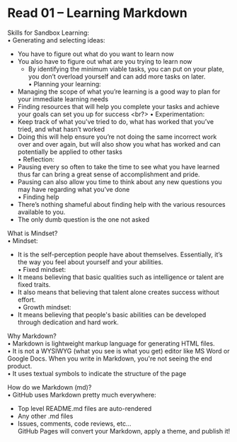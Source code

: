 # Read 01 – Learning Markdown

Skills for Sandbox Learning: <br>
•	Generating and selecting ideas: 
- You have to figure out what do you want to learn now
- You also have to figure out what are you trying to learn now
   - By identifying the minimum viable tasks, you can put on your plate, you don’t overload yourself and can add more tasks on later. <br>
•	Planning your learning: 
- Managing the scope of what you’re learning is a good way to plan for your immediate learning needs
 - Finding resources that will help you complete your tasks and achieve your goals can set you up for success <br?>
•	Experimentation: 
- Keep track of what you've tried to do, what has worked that you’ve tried, and what hasn’t worked
 - Doing this will help ensure you’re not doing the same incorrect work over and over again, but will also show you what has worked and can potentially be applied to other tasks <br>
•	Reflection: 
- Pausing every so often to take the time to see what you have learned thus far can bring a great sense of accomplishment and pride. 
- Pausing can also allow you time to think about any new questions you may have regarding what you’ve done <br>
•	Finding help
- There’s nothing shameful about finding help with the various resources available to you.
 - The only dumb question is the one not asked
 
What is Mindset? <br>
•	Mindset: 
- It is the self-perception people have about themselves. Essentially, it’s the way you feel about yourself and your abilities. <br>
•	Fixed mindset: 
- It means believing that basic qualities such as intelligence or talent are fixed traits. 
- It also means that believing that talent alone creates success without effort. <br>
•	Growth mindset: 
- It means believing that people's basic abilities can be developed through dedication and hard work.
 
Why Markdown? <br>
•	Markdown is lightweight markup language for generating HTML files. <br>
•	It is not a WYSIWYG (what you see is what you get) editor like MS Word or Google Docs. When you write in Markdown, you're not seeing the end product.<br>
•	It uses textual symbols to indicate the structure of the page

How do we Markdown (md)? <br>
•	GitHub uses Markdown pretty much everywhere:
  - Top level README.md files are auto-rendered
  - Any other .md files
  - Issues, comments, code reviews, etc… <br>
  GitHub Pages will convert your Markdown, apply a theme, and publish it!
 
